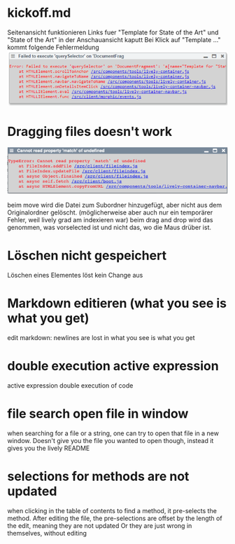 
# kickoff.md 
  Seitenansicht funktionieren Links fuer "Template for State of the Art" und "State of the Art" in der Anschauansicht kaputt
  Bei Klick auf "Template ..." kommt folgende Fehlermeldung
  ![](Capture.PNG)
  
  
# Dragging files doesn't work

![](file_191007_013206.png)

beim move wird die Datei zum Subordner hinzugefügt, aber nicht aus dem Originalordner gelöscht. (möglicherweise aber auch nur ein temporärer Fehler, weil lively grad am indexieren war) 
beim drag and drop wird das genommen, was vorselected ist und nicht das, wo die Maus drüber ist.

# Löschen nicht gespeichert

Löschen eines Elementes löst kein Change aus


# Markdown editieren (what you see is what you get)
edit markdown: newlines are lost in what you see is what you get


# double execution active expression
active expression double execution of code


# file search open file in window 
when searching for a file or a string, one can try to open that file in a new window. Doesn't give you the file you wanted to open though, instead it gives you the lively README

# selections for methods are not updated
when clicking in the table of contents to find a method, it pre-selects the method. After editing the file, the pre-selections are offset by the length of the edit, meaning they are not updated
Or they are just wrong in themselves, without editing